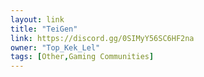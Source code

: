 ```yaml
---
layout: link
title: "TeiGen"
link: https://discord.gg/0SIMyY56SC6HF2na
owner: "Top_Kek_Lel"
tags: [Other,Gaming Communities]
---
```

